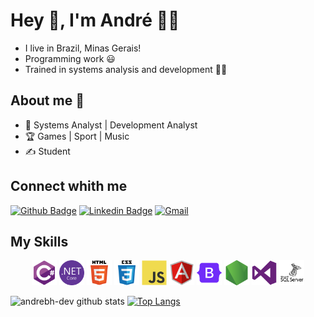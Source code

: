 # Hey 👋, I'm André 👨‍💻

- I live in Brazil, Minas Gerais!
- Programming work :smiley:
- Trained in systems analysis and development 👨‍🎓


## About me :eyes:

- :dart: Systems Analyst | Development Analyst 
- :trophy: Games | Sport | Music
- :writing_hand: Student

## Connect whith me

[![Github Badge](https://img.shields.io/badge/-Github-000?style=flat-square&logo=Github&logoColor=white&link=https://github.com/andrebh-dev)](https://github.com/andrebh-dev)
[![Linkedin Badge](https://img.shields.io/badge/-LinkedIn-blue?style=flat-square&logo=Linkedin&logoColor=white&link=https://www.linkedin.com/in/andrecoutinho-dev/)](https://www.linkedin.com/in/andrecoutinho-dev/)
[![Gmail](https://img.shields.io/badge/-Gmail-c14438?style=flat&logo=Gmail&logoColor=white)](mailto:andresilvacoutinho@gmail.com)


## My Skills

<p align="center">

  <!-- For more icons please follow  https://github.com/MikeCodesDotNET/ColoredBadges -->

<img src="https://raw.githubusercontent.com/devicons/devicon/master/icons/csharp/csharp-original.svg" alt="csharp" width="40" heigth="40" style="max-width: 100%;">
<img src="https://raw.githubusercontent.com/devicons/devicon/master/icons/dotnetcore/dotnetcore-original.svg" alt=".netcore" width="40" heigth="40" style="max-width: 100%;">
<img src="https://raw.githubusercontent.com/devicons/devicon/master/icons/html5/html5-original-wordmark.svg" alt="html" width="40" heigth="40" style="max-width: 100%;">
<img src="https://raw.githubusercontent.com/devicons/devicon/master/icons/css3/css3-original-wordmark.svg" alt="css" width="40" heigth="40" style="max-width: 100%;">
<img src="https://raw.githubusercontent.com/devicons/devicon/master/icons/javascript/javascript-original.svg" alt="js" width="40" heigth="40" style="max-width: 100%;">
<img src="https://raw.githubusercontent.com/devicons/devicon/master/icons/angularjs/angularjs-original.svg" alt="angular" width="40" heigth="40" style="max-width: 100%;">
<img src="https://raw.githubusercontent.com/devicons/devicon/master/icons/bootstrap/bootstrap-plain.svg" alt="bootstrap" width="40" heigth="40" style="max-width: 100%;">
<img src="https://raw.githubusercontent.com/devicons/devicon/master/icons/nodejs/nodejs-original.svg" alt="nodejs" width="40" heigth="40" style="max-width: 100%;">
<img src="https://raw.githubusercontent.com/devicons/devicon/master/icons/visualstudio/visualstudio-plain.svg" alt="visualstudio" width="40" heigth="40" style="max-width: 100%;">
<img src="https://raw.githubusercontent.com/devicons/devicon/master/icons/microsoftsqlserver/microsoftsqlserver-plain-wordmark.svg" alt="sqlserver" width="40" heigth="40" style="max-width: 100%;">
</p>


![andrebh-dev github stats](https://github-readme-stats.vercel.app/api?username=andrebh-dev&show_icons=true&hide_border=true)
[![Top Langs](https://github-readme-stats.vercel.app/api/top-langs/?username=andrebh-dev)](https://github.com/andrebh-dev/github-readme-stats)


